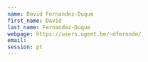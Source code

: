 ```yaml
---
name: David Fernandez-Duque
first_name: David
last_name: Fernandez-Duque
webpage: https://users.ugent.be/~dfernnde/
email: 
session: pt
---
```


